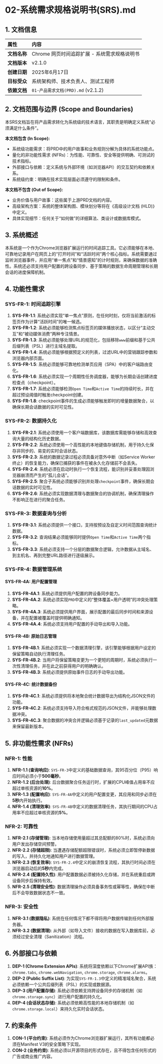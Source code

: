 # 02-系统需求规格说明书(SRS).md

## 1. 文档信息

| 属性         | 内容                                         |
| :----------- | :------------------------------------------- |
| **文档名称** | Chrome 网页时间追踪扩展 - 系统需求规格说明书 |
| **文档版本** | v2.1.0                                       |
| **创建日期** | 2025年6月17日                                |
| **目标受众** | 系统架构师、技术负责人、测试工程师           |
| **依赖文档** | `01-产品需求文档(PRD).md` (v2.1.2)           |

## 2. 文档范围与边界 (Scope and Boundaries)

本SRS文档旨在将产品需求转化为系统级的技术语言，其职责是明确定义系统“必须满足什么条件”。

**本文档包含 (In Scope):**

- 系统级功能需求：将PRD中的用户故事和业务规则分解为具体的系统功能点。
- 量化的非功能性需求 (NFRs)：为性能、可靠性、安全等提供明确、可测试的技术指标。
- 外部接口与依赖：定义系统与外部环境（如浏览器API）的交互契约和依赖关系。
- 系统级约束：明确在技术实现层面必须遵守的限制和条件。

**本文档不包含 (Out of Scope):**

- 业务价值与用户故事：这些属于上游PRD文档的内容。
- 高级架构方案：系统的整体架构图、模块划分等将在《高级设计文档 (HLD)》中定义。
- 具体实现细节：任何关于“如何做”的详细算法、类设计或数据库模式。

## 3. 系统概述

本系统是一个作为Chrome浏览器扩展运行的时间追踪工具。它必须能够在本地、可靠地记录用户在网页上的“打开时间”和“活跃时间”两个核心指标。系统需要通过监听浏览器事件，并应用“单一焦点”和“情景感知”的计时规则，来确保数据的准确性。系统还必须支持用户配置的跨设备同步、基于策略的数据生命周期管理和长期会话的进度保障机制。

## 4. 功能性需求

### SYS-FR-1: 时间追踪引擎

1.  **SYS-FR-1.1**: 系统必须实现“单一焦点”原则，在任何时刻，仅将当前激活的标签页作为计算“活跃时间”的唯一候选。
2.  **SYS-FR-1.2**: 系统必须能够检测焦点标签页的媒体播放状态，以区分“主动交互”和“被动媒体消费”两种专注情景。
3.  **SYS-FR-1.3**: 系统必须能够处理URL的规范化，包括移除`www`前缀和基于公共后缀列表（PSL）进行主域名提取。
4.  **SYS-FR-1.4**: 系统必须能够根据预定义的列表，过滤URL中的营销跟踪参数和浏览器内部页面。
5.  **SYS-FR-1.5**: 系统必须能够可靠地检测单页应用（SPA）中的客户端路由变化。
6.  **SYS-FR-1.6**: 系统必须实现一个周期性任务调度器，能够为长期会话创建进度检查点（checkpoint）。
7.  **SYS-FR-1.7**: 系统必须能够检测`Open Time`和`Active Time`的持续时长，并在超过预设阈值时触发checkpoint创建。
8.  **SYS-FR-1.8**: checkpoint事件的生成必须能够触发即时的增量数据聚合，以确保长期会话数据的实时可见性。

### SYS-FR-2: 数据持久化

1.  **SYS-FR-2.1**: 系统必须使用一个客户端数据库，该数据库需能够存储和高效查询大量的结构化历史数据。
2.  **SYS-FR-2.2**: 系统必须使用一个高性能的本地键值存储机制，用于持久化保存非同步的、易变的实时会话状态。
3.  **SYS-FR-2.3**: 系统的数据记录过程必须具备对意外中断（如Service Worker终止）的恢复能力，确保已捕获的事件在被永久化存储前不会丢失。
4.  **SYS-FR-2.4**: 系统必须在启动时执行一个恢复流程，能识别并妥善处理因浏览器崩溃而产生的“孤儿会话”。
5.  **SYS-FR-2.5**: 聚合子系统必须能够识别并处理`checkpoint`事件，确保长期会话数据的实时可见性。
6.  **SYS-FR-2.6**: 系统必须实现数据清理与数据聚合的协调机制，确保清理操作不影响正在进行的聚合任务。

### SYS-FR-3: 数据查询与分析

1.  **SYS-FR-3.1**: 系统必须提供一个接口，支持按预设及自定义时间范围查询统计数据。
2.  **SYS-FR-3.2**: 查询结果必须能够同时提供`Open Time`和`Active Time`两个指标。
3.  **SYS-FR-3.3**: 系统必须支持一个分层的数据聚合逻辑，允许数据从主域名、到主机名、再到完整URL路径进行逐级展示。

### SYS-FR-4: 数据管理系统

#### SYS-FR-4A: 用户配置管理

1.  **SYS-FR-4A.1**: 系统必须提供用户配置的跨设备同步能力。
2.  **SYS-FR-4A.2**: 系统必须实现`PRD`中定义的“整体覆盖+用户透明”的冲突处理策略。
3.  **SYS-FR-4A.3**: 系统必须提供用户界面，展示配置的最后同步时间和来源设备，并在配置被覆盖时提供明确通知。
4.  **SYS-FR-4A.4**: 系统必须支持用户配置的手动导出和导入功能。

#### SYS-FR-4B: 原始日志管理

1.  **SYS-FR-4B.1**: 系统必须实现一个数据清理引擎，该引擎能够根据用户设定的保留策略自动执行清理任务。
2.  **SYS-FR-4B.2**: 当用户将保留策略变更为一个更短的周期时，系统必须执行一次性清理任务，并在此之前获得用户的明确确认。
3.  **SYS-FR-4B.3**: 系统必须提供原始事件日志的手动导出功能。

#### SYS-FR-4C: 统计数据备份

1.  **SYS-FR-4C.1**: 系统必须提供将本地聚合统计数据导出为结构化JSON文件的功能。
2.  **SYS-FR-4C.2**: 系统必须支持导入符合格式规范的JSON文件，并能够处理数据冲突。
3.  **SYS-FR-4C.3**: 聚合数据的冲突合并逻辑必须基于记录的`last_updated`元数据来保留最新版本。

## 5. 非功能性需求 (NFRs)

### NFR-1: 性能

1.  **NFR-1.1 (查询响应)**: `SYS-FR-3`中定义的基础数据查询，其95百分位（P95）响应时间必须小于**500毫秒**。
2.  **NFR-1.2 (后台处理)**: 后台数据聚合任务运行时，扩展的CPU峰值占用率不应超过单核资源的**10%**。
3.  **NFR-1.3 (配置响应)**: `SYS-FR-4A`中定义的用户配置变更，其应用和同步必须在**5秒**内开始执行。
4.  **NFR-1.4 (清理效率)**: `SYS-FR-4B`中定义的数据清理任务，其执行期间的CPU占用率不应超过单核资源的**5%**。

### NFR-2: 可靠性

1.  **NFR-2.1 (存储管理)**: 当本地存储使用量超过其总配额的80%时，系统必须向用户发出存储空间预警。
2.  **NFR-2.2 (存储超限)**: 当遭遇存储配额超限错误时，系统必须立即暂停新数据的写入，并持久化地通知用户进行数据管理。
3.  **NFR-2.3 (恢复效率)**: `SYS-FR-2.4`中定义的崩溃恢复流程，其执行时间必须在浏览器启动后的**5秒**内完成。
4.  **NFR-2.4 (配置持久性)**: 用户配置数据必须被持久化存储，并在系统重启或跨设备同步后保持有效。
5.  **NFR-2.5 (清理安全性)**: 数据清理操作必须具备事务性或幂等性，确保在中断后不会导致数据状态不一致。

### NFR-3: 安全性

1.  **NFR-3.1 (数据隐私)**: 系统在任何情况下都不得将用户数据传输到任何外部服务器。
2.  **NFR-3.2 (数据清理)**: 从外部（如导入文件）接收的数据在写入数据库前，必须经过安全清理（Sanitization）流程。

## 6. 外部接口与依赖

1.  **DEP-1 (Chrome Extension APIs)**: 系统将深度依赖以下Chrome扩展API族：`chrome.tabs`, `chrome.webNavigation`, `chrome.storage`, `chrome.alarms`。
2.  **DEP-2 (Public Suffix List)**: 为实现`SYS-FR-1.3`中定义的精准域名聚合，系统必须依赖一个公共后缀列表（PSL）的实现或数据源。
3.  **DEP-3 (用户配置存储)**: 系统必须依赖支持跨设备同步的存储机制（如`chrome.storage.sync`）进行用户配置的持久化。
4.  **DEP-4 (会话状态存储)**: 系统必须依赖高性能的本地存储机制（如`chrome.storage.local`）来持久化实时会话状态。

## 7. 约束条件

1.  **CON-1 (平台约束)**: 系统必须作为Chrome浏览器扩展运行，其所有功能都必须在Manifest V3的安全策略下实现。
2.  **CON-2 (业务约束)**: 系统必须以开源项目的形式存在，且不得包含任何形式的广告或商业推广内容。
